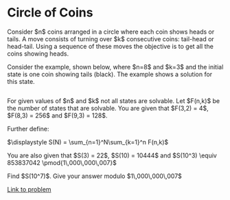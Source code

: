 # Circle of Coins

<p>Consider $n$ coins arranged in a circle where each coin shows heads or tails. A move consists of turning over $k$ consecutive coins: tail-head or head-tail. Using a sequence of these moves the objective is to get all the coins showing heads.</p>

<p>Consider the example, shown below, where $n=8$ and $k=3$ and the initial state is one coin showing tails (black). The example shows a solution for this state.</p>

<div class="center">
<img src="project/images/p728_coin_circle.jpg" class="dark_img" alt="" /></div>

<p>For given values of $n$ and $k$ not all states are solvable.  Let $F(n,k)$ be the number of states that are solvable. You are given that $F(3,2) = 4$, $F(8,3) = 256$ and $F(9,3) = 128$.</p>

<p>Further define:</p>
<div class="center">
$\displaystyle	S(N) = \sum_{n=1}^N\sum_{k=1}^n F(n,k)$</div>

<p>You are also given that $S(3) = 22$, $S(10) = 10444$ and $S(10^3) \equiv 853837042 \pmod{1\,000\,000\,007}$</p>

<p>Find $S(10^7)$. Give your answer modulo $1\,000\,000\,007$</p>


[Link to problem](https://projecteuler.net/problem=728)

